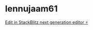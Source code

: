 # lennujaam61

[Edit in StackBlitz next generation editor ⚡️](https://stackblitz.com/~/github.com/kvartiil/lennujaam61)